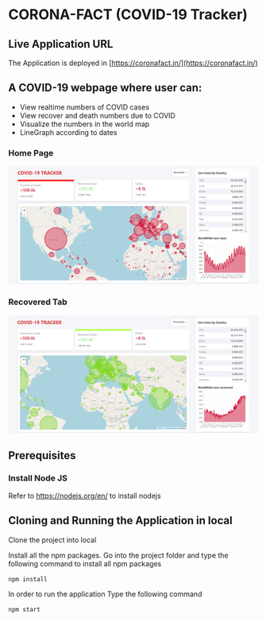 # CORONA-FACT (COVID-19 Tracker)

## Live Application URL

The Application is deployed in [https://coronafact.in/](https://coronafact.in/)

## A COVID-19 webpage where user can:

- View realtime numbers of COVID cases
- View recover and death numbers due to COVID
- Visualize the numbers in the world map
- LineGraph according to dates

### Home Page

![Home Page](images/covid-19-total.png)

### Recovered Tab

![Signup Page](images/covid-19-recovered.png)

## Prerequisites

### Install Node JS

Refer to https://nodejs.org/en/ to install nodejs

## Cloning and Running the Application in local

Clone the project into local

Install all the npm packages. Go into the project folder and type the following command to install all npm packages

```bash
npm install
```

In order to run the application Type the following command

```bash
npm start
```